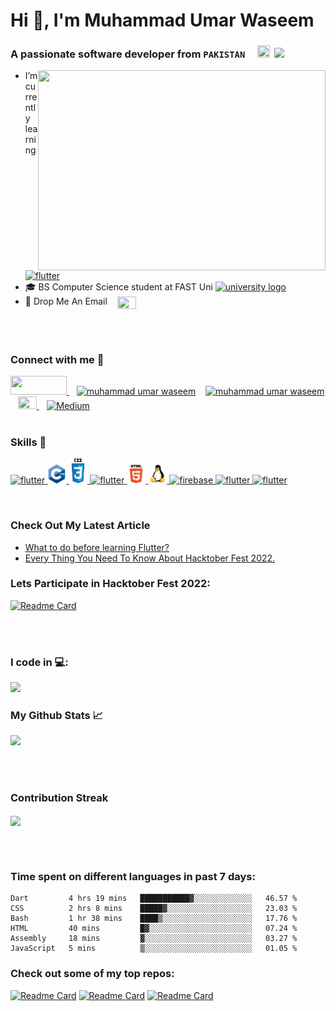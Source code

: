 # Hi 👋, I'm Muhammad Umar Waseem 


### A passionate software developer from ` PAKISTAN ` &nbsp; &nbsp; <img src="https://images.emojiterra.com/twitter/512px/1f1f5-1f1f0.png" height=20 width=20 /> &nbsp;![](https://komarev.com/ghpvc/?username=Umar-Waseem)
<img align="right" src="https://raw.githubusercontent.com/gist/patevs/b007a0e98fb216438d4cbf559fac4166/raw/88f20c9d749d756be63f22b09f3c4ac570bc5101/programming.gif" width="460" height="320" />  

- I’m currently learning &nbsp; <a href="https://www.java.com/en/" target="_blank" rel="noreferrer"> <img src="https://dev.java/assets/images/java-logo-vert-blk.png" alt="flutter" width="40" height="40"/> </a>
- 🎓 BS Computer Science student at FAST Uni <a href="http://isb.nu.edu.pk/" target="_blank" rel="noreferrer"> <img src="http://isb.nu.edu.pk/assets/images/logo.png" alt="university logo" width="20" height="20"/> </a>
- 📧 Drop Me An Email &nbsp;&nbsp;  <a href="mailto:umar.waseem@gmail.com" target="blank"><img align="center" src="https://mailmeteor.com/logos/assets/PNG/Gmail_Logo_256px.png" alt="" height="20" width="30" /></a> <br> 




<br> <br>

### Connect with me 🤝
<div align = "left">
<a href="https://g.dev/umar-waseem" target="blank"><img src="https://www.gstatic.com/devrel-devsite/prod/vf0a37f79faad17a4ba7ad32be120d7095e49b17f56e183e15bf9d3819216d0c9/developers/images/lockup.svg" alt="" height="30" width="90" />
</a>   &nbsp;&nbsp;        <a href="https://www.linkedin.com/in/umarwaseem/" target="blank"><img src="https://raw.githubusercontent.com/rahuldkjain/github-profile-readme-generator/master/src/images/icons/Social/linked-in-alt.svg" alt="muhammad umar waseem" height="30" width="30" /></a>   &nbsp;&nbsp;      <a href="https://stackoverflow.com/users/17903563/muhammad-umar-waseem" target="blank"><img  src="https://raw.githubusercontent.com/rahuldkjain/github-profile-readme-generator/master/src/images/icons/Social/stack-overflow.svg" alt="muhammad umar waseem" height="30" width="30" /></a>  &nbsp;&nbsp;       <a href="mailto:umar.waseem@gmail.com" target="blank"><img  src="https://mailmeteor.com/logos/assets/PNG/Gmail_Logo_256px.png" alt="" height="20" width="30" />         </a>         &nbsp;&nbsp;
<a href="https://medium.com/@umar.waseem" target="blank"><img src="https://play-lh.googleusercontent.com/hB9t3Z-mi284_49HA3nAuhO-W5Cyhje7r2P9McdgORoVCd-0SV54c12NMQWLHnqALw" alt="Medium" height="30" width="30" /></a>

</div> <br>






### Skills 💪

<p> 
<a href="https://developer.mozilla.org/en-US/docs/Web/JavaScript" target="_blank" rel="noreferrer"> <img src="https://copm.s3.amazonaws.com/189aa059.png" alt="flutter" width="30" height="30"/> </a>
<a href="https://www.w3schools.com/cpp/" target="_blank" rel="noreferrer"> <img src="https://raw.githubusercontent.com/devicons/devicon/master/icons/cplusplus/cplusplus-original.svg" alt="cplusplus" width="30" height="30"/> </a> <a href="https://www.w3schools.com/css/" target="_blank" rel="noreferrer"> <img src="https://raw.githubusercontent.com/devicons/devicon/master/icons/css3/css3-original-wordmark.svg" alt="css3" width="30" height="40"/> </a> <a href="https://flutter.dev" target="_blank" rel="noreferrer"> <img src="https://www.vectorlogo.zone/logos/flutterio/flutterio-icon.svg" alt="flutter" width="30" height="30"/> </a> <a href="https://www.w3.org/html/" target="_blank" rel="noreferrer"> <img src="https://raw.githubusercontent.com/devicons/devicon/master/icons/html5/html5-original-wordmark.svg" alt="html5" width="30" height="30"/> </a> <a href="https://www.linux.org/" target="_blank" rel="noreferrer"> <img src="https://raw.githubusercontent.com/devicons/devicon/master/icons/linux/linux-original.svg" alt="linux" width="30" height="30"/> </a> <a href="https://firebase.google.com" target="_blank" rel="noreferrer"> <img src="https://img.icons8.com/color/452/firebase.png" alt="firebase" width="30" height="30"/> </a> <a href="https://nodejs.org/en/" target="_blank" rel="noreferrer"> <img src="https://nodejs.org/static/images/logo.svg" alt="flutter" width="30" height="30"/> </a> <a href="https://www.oracle.com/database/" target="_blank" rel="noreferrer"> <img src="https://miro.medium.com/max/750/1*x5D-t_6hTxA_5YDtAZJZvw.jpeg" alt="flutter" width="60" height="40"/> </a></p>

<br>

### Check Out My Latest Article 

- <a target="_blank" href="https://medium.com/@umar.waseem/things-you-need-to-know-before-starting-flutter-af8c7639f7ab">What to do before learning Flutter?</a>
- <a target="_blank" href="https://medium.com/@umar.waseem/hacktober-fest-once-again-98830f0ab7c9">Every Thing You Need To Know About Hacktober Fest 2022.</a>


### Lets Participate in Hacktober Fest 2022:



[![Readme Card](https://github-readme-stats.vercel.app/api/pin/?username=Umar-Waseem&repo=DSA-Hacktober-Fest-2022&show_owner=true&theme=dracula)](https://github.com/Umar-Waseem/Contribute-Hacktober-Fest-2022)



<br> <br>

### I code in 💻:

<img  src = "https://github-readme-stats.vercel.app/api/top-langs/?username=Umar-Waseem&layout=compact&theme=dracula&border_radius=18&langs_count=10" >&nbsp;&nbsp;&nbsp;&nbsp;&nbsp;&nbsp;&nbsp;

### My Github Stats 📈

<img src = "https://github-readme-stats.vercel.app/api?username=Umar-Waseem&show_icons=true&theme=dracula&title_color=fffff1&border_radius=18" >


<br> <br>


### Contribution Streak
<p>
<img align="center" src="https://github-readme-streak-stats.herokuapp.com?user=Umar-Waseem&theme=dracula">
</p>

<br> <br>

### Time spent on different languages in past 7 days:

<!--START_SECTION:waka-->

```text
Dart         4 hrs 19 mins   ███████████▓░░░░░░░░░░░░░   46.57 %
CSS          2 hrs 8 mins    █████▓░░░░░░░░░░░░░░░░░░░   23.03 %
Bash         1 hr 38 mins    ████▒░░░░░░░░░░░░░░░░░░░░   17.76 %
HTML         40 mins         █▓░░░░░░░░░░░░░░░░░░░░░░░   07.24 %
Assembly     18 mins         ▓░░░░░░░░░░░░░░░░░░░░░░░░   03.27 %
JavaScript   5 mins          ▒░░░░░░░░░░░░░░░░░░░░░░░░   01.05 %
```

<!--END_SECTION:waka-->

### Check out some of my top repos:

[![Readme Card](https://github-readme-stats.vercel.app/api/pin/?username=Umar-Waseem&repo=Chat-Flutter-Firebase&show_owner=true&theme=dracula)](https://github.com/Umar-Waseem/Chat-Flutter-Firebase)
[![Readme Card](https://github-readme-stats.vercel.app/api/pin/?username=Umar-Waseem&repo=Movie-App-Flutter&show_owner=true&theme=dracula)](https://github.com/Umar-Waseem/Movie-App-Flutter)
[![Readme Card](https://github-readme-stats.vercel.app/api/pin/?username=Umar-Waseem&repo=Shop-App-Flutter-Firebase&show_owner=true&theme=dracula)](https://github.com/Umar-Waseem/Shop-App-Flutter-Firebase)





